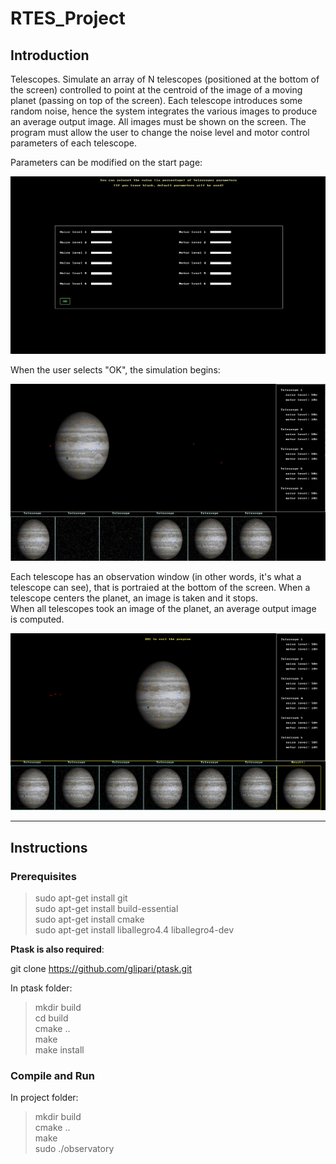 # RTES_Project

## Introduction

Telescopes. Simulate an array of N telescopes (positioned at the bottom of the screen) controlled to point at the centroid of the image of a moving planet (passing on top of the screen). Each telescope introduces some random noise, hence the system integrates the various images to produce an average output image. All images must be shown on the screen. The program must allow the user to change the noise level and motor control parameters of each telescope.

Parameters can be modified on the start page:

![ ](media/Start_UI.jpg?raw=true "Start page")

When the user selects "OK", the simulation begins:

![ ](media/Obs1.jpg?raw=true "Simulation")

Each telescope has an observation window (in other words, it's what a telescope can see), that is portraied at the bottom of the screen. When a telescope centers the planet, an image is taken and it stops.\
When all telescopes took an image of the planet, an average output image is computed.

![ ](media/Obs3.png?raw=true "Result")

---

## Instructions

### Prerequisites

>sudo apt-get install git\
sudo apt-get install build-essential\
sudo apt-get install cmake\
sudo apt-get install liballegro4.4 liballegro4-dev


**Ptask is also required**:

git clone https://github.com/glipari/ptask.git

In ptask folder:
>mkdir build\
cd build\
cmake ..\
make\
make install

### Compile and Run

In project folder:
>mkdir build\
cmake ..\
make\
sudo ./observatory
   
